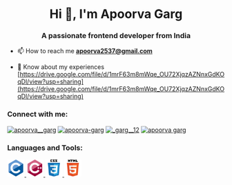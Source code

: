 <h1 align="center">Hi 👋, I'm Apoorva Garg</h1>
<h3 align="center">A passionate frontend developer from India</h3>

- 📫 How to reach me **apoorva2537@gmail.com**

- 📄 Know about my experiences [https://drive.google.com/file/d/1mrF63m8mWqe_OU72XjqzAZNnxGdKOqDl/view?usp=sharing](https://drive.google.com/file/d/1mrF63m8mWqe_OU72XjqzAZNnxGdKOqDl/view?usp=sharing)

<h3 align="left">Connect with me:</h3>
<p align="left">
<a href="https://twitter.com/apoorva__garg" target="blank"><img align="center" src="https://raw.githubusercontent.com/rahuldkjain/github-profile-readme-generator/master/src/images/icons/Social/twitter.svg" alt="apoorva__garg" height="30" width="40" /></a>
<a href="https://linkedin.com/in/apoorva-garg" target="blank"><img align="center" src="https://raw.githubusercontent.com/rahuldkjain/github-profile-readme-generator/master/src/images/icons/Social/linked-in-alt.svg" alt="apoorva-garg" height="30" width="40" /></a>
<a href="https://instagram.com/_garg__12" target="blank"><img align="center" src="https://raw.githubusercontent.com/rahuldkjain/github-profile-readme-generator/master/src/images/icons/Social/instagram.svg" alt="_garg__12" height="30" width="40" /></a>
<a href="https://youtu.be/xwBZMwjPKks" target="blank"><img align="center" src="https://raw.githubusercontent.com/rahuldkjain/github-profile-readme-generator/master/src/images/icons/Social/youtube.svg" alt="apoorva garg" height="30" width="40" /></a>
</p>

<h3 align="left">Languages and Tools:</h3>
<p align="left"> <a href="https://www.cprogramming.com/" target="_blank"> <img src="https://raw.githubusercontent.com/devicons/devicon/master/icons/c/c-original.svg" alt="c" width="40" height="40"/> </a> <a href="https://www.w3schools.com/cpp/" target="_blank"> <img src="https://raw.githubusercontent.com/devicons/devicon/master/icons/cplusplus/cplusplus-original.svg" alt="cplusplus" width="40" height="40"/> </a> <a href="https://www.w3schools.com/css/" target="_blank"> <img src="https://raw.githubusercontent.com/devicons/devicon/master/icons/css3/css3-original-wordmark.svg" alt="css3" width="40" height="40"/> </a> <a href="https://www.w3.org/html/" target="_blank"> <img src="https://raw.githubusercontent.com/devicons/devicon/master/icons/html5/html5-original-wordmark.svg" alt="html5" width="40" height="40"/> </a> </p>
